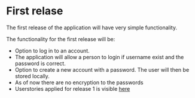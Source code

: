 # First relase

The first release of the application will have very simple functionality.

The functionality for the first release will be:

- Option to log in to an account.
- The application will allow a person to login if username exist and the password is correct.
- Option to create a new account with a password. The user will then be stored locally.
- As of now there are no encryption to the passwords
- Userstories applied for release 1 is visible [here](userstories.md)
